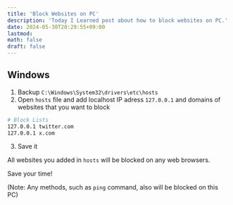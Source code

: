 ```yaml
---
title: 'Block Websites on PC'
description: 'Today I Learned post about how to block websites on PC.'
date: 2024-05-30T20:29:55+09:00
lastmod: 
math: false
draft: false
---
```


## Windows

1. Backup ``C:\Windows\System32\drivers\etc\hosts``
2. Open ``hosts`` file and add localhost IP adress ``127.0.0.1`` and domains of websites that you want to block

```bash
# Block Lists
127.0.0.1 twitter.com
127.0.0.1 x.com
```

3. Save it

All websites you added in ``hosts`` will be blocked on any web browsers.

Save your time!

(Note: Any methods, such as ``ping`` command, also will be blocked on this PC)
